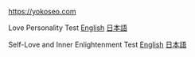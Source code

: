 https://yokoseo.com

Love Personality Test
[English](https://yokoseo.com/love-personality-test/en)
[日本語](https://yokoseo.com/love-personality-test/ja)

Self-Love and Inner Enlightenment Test
[English](https://yokoseo.com/self-love-inner-enlightenment-test/en)
[日本語](https://yokoseo.com/self-love-inner-enlightenment-test/ja)
